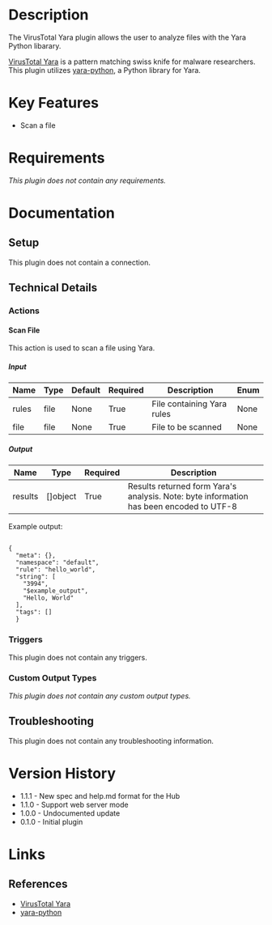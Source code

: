 # Description

The VirusTotal Yara plugin allows the user to analyze files with the Yara Python libarary.

[VirusTotal Yara](http://virustotal.github.io/yara/) is a pattern matching swiss knife for malware researchers.
This plugin utilizes [yara-python](https://pypi.python.org/pypi/yara-python), a Python library for Yara.

# Key Features

* Scan a file

# Requirements

_This plugin does not contain any requirements._

# Documentation

## Setup

This plugin does not contain a connection.

## Technical Details

### Actions

#### Scan File

This action is used to scan a file using Yara.

##### Input

|Name|Type|Default|Required|Description|Enum|
|----|----|-------|--------|-----------|----|
|rules|file|None|True|File containing Yara rules|None|
|file|file|None|True|File to be scanned|None|

##### Output

|Name|Type|Required|Description|
|----|----|--------|-----------|
|results|[]object|True|Results returned form Yara's analysis. Note: byte information has been encoded to UTF-8|

Example output:

```

{
  "meta": {},
  "namespace": "default",
  "rule": "hello_world",
  "string": [
    "3994",
    "$example_output",
    "Hello, World"
  ],
  "tags": []
  }

```

### Triggers

This plugin does not contain any triggers.

### Custom Output Types

_This plugin does not contain any custom output types._

## Troubleshooting

This plugin does not contain any troubleshooting information.

# Version History

* 1.1.1 - New spec and help.md format for the Hub
* 1.1.0 - Support web server mode
* 1.0.0 - Undocumented update
* 0.1.0 - Initial plugin

# Links

## References

* [VirusTotal Yara](http://virustotal.github.io/yara/)
* [yara-python](https://pypi.python.org/pypi/yara-python)

